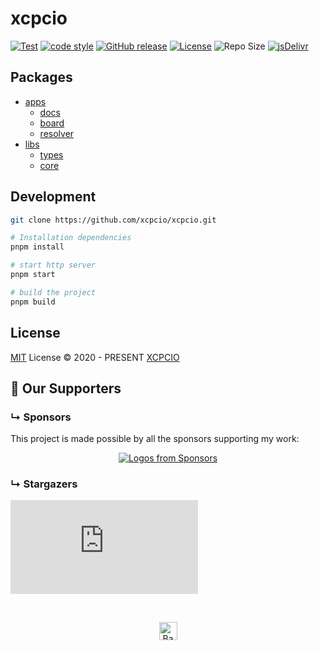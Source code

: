 # xcpcio

[![Test](https://github.com/xcpcio/xcpcio/actions/workflows/test.yml/badge.svg)](https://github.com/xcpcio/xcpcio/actions/workflows/test.yml)
[![code style](https://antfu.me/badge-code-style.svg)](https://github.com/antfu/eslint-config)
[![GitHub release][gh-release-badge]][gh-release]
[![License][license-image-mit]](https://mit-license.org/)
![Repo Size](https://img.shields.io/github/repo-size/xcpcio/xcpcio.svg)
[![jsDelivr](https://data.jsdelivr.com/v1/package/npm/@xcpcio/board-app/badge)](https://www.jsdelivr.com/package/npm/@xcpcio/board-app)

## Packages

- [apps](./packages/apps/)
  - [docs](./packages/apps/docs/README.md)
  - [board](./packages/apps/board/README.md)
  - [resolver](./packages/apps/resolver/README.md)
- [libs](./packages/libs/)
  - [types](./packages/libs/types/README.md)
  - [core](./packages/libs/core/README.md)

## Development

```bash
git clone https://github.com/xcpcio/xcpcio.git

# Installation dependencies
pnpm install

# start http server
pnpm start

# build the project
pnpm build
```

## License

[MIT](./LICENSE) License © 2020 - PRESENT [XCPCIO][xcpcio]

## :clap:  Our Supporters

### &#8627; Sponsors

This project is made possible by all the sponsors supporting my work:

<p align="center">
  <a href="https://github.com/sponsors/Dup4">
    <img src='https://cdn.jsdelivr.net/gh/Dup4/static/sponsors-output/sponsors.svg' alt="Logos from Sponsors" />
  </a>
</p>

### &#8627; Stargazers

[![Stargazers repo roster for @xcpcio/xcpcio](https://bytecrank.com/nastyox/reporoster/php/stargazersSVG.php?user=xcpcio&repo=xcpcio)](https://github.com/xcpcio/xcpcio/stargazers)

<br/>

<p align="center">
  <a href="https://github.com/xcpcio/xcpcio#">
    <img
      src="https://cdn.jsdelivr.net/gh/dup4/static/back-to-top-button.png"
      alt="Back to top"
      height="29"
    />
  </a>
</p>

[xcpcio]: https://github.com/xcpcio
[gh-release-badge]: https://img.shields.io/github/release/xcpcio/xcpcio.svg
[gh-release]: https://GitHub.com/xcpcio/xcpcio/releases/
[license-image-mit]: https://img.shields.io/badge/license-MIT-blue.svg?labelColor=333333
